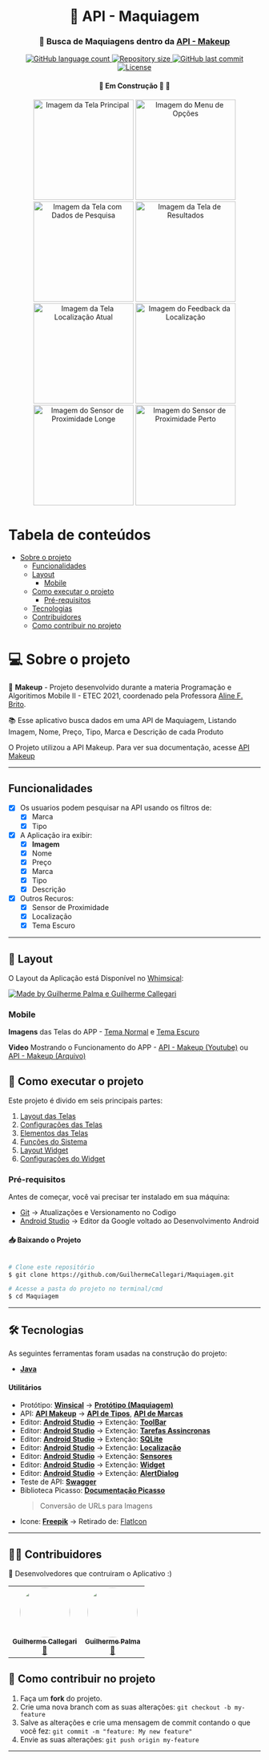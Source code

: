 <h1 align="center" id="title">💄 API - Maquiagem</h1>


<h3 align="center">
    💄 Busca de Maquiagens dentro da <a href="http://makeup-api.herokuapp.com" tagert="_blank">API - Makeup</a>
</h3>

<p align="center" id="icons">
  <a href="#icons">
    <img alt="GitHub language count" src="https://img.shields.io/github/languages/count/GuilhermeCallegari/Maquiagem?color=2304D361">
  </a>
	
  <a href="https://github.com/GuilhermeCallegari/Maquiagem">
    <img alt="Repository size" src="https://img.shields.io/github/repo-size/GuilhermeCallegari/Maquiagem">
  </a>
	
  <a href="https://github.com/GuilhermeCallegari/Maquiagem/commits/main">
    <img alt="GitHub last commit" src="https://img.shields.io/github/last-commit/GuilhermeCallegari/Maquiagem">
  </a>
	
  <a href="LICENSE">
   <img alt="License" src="https://img.shields.io/github/license/GuilhermeCallegari/Maquiagem">
  </a>
</p>

<h4 align="center">
	🚧   Em Construção 🚀 🚧
</h4>

<p align="center">
  <img alt="Imagem da Tela Principal" title="Inicio" src="./printscreen/LightMode/Index.jpeg" width="200px">
	
  <img alt="Imagem do Menu de Opções" title="Menu" src="./printscreen/LightMode/MenuOptions.jpeg" width="200px">
	
  <img alt="Imagem da Tela com Dados de Pesquisa" title="CustomView" src="./printscreen/LightMode/CustomView.jpeg" width="200px">
	
  <img alt="Imagem da Tela de Resultados" title="ResultadosAPI" src="./printscreen/LightMode/ResultApi.jpeg" width="200px">
	
  <img alt="Imagem da Tela Localização Atual" title="Localizacao" src="./printscreen/LightMode/Location.jpeg" width="200px">
	
  <img alt="Imagem do Feedback da Localização" title="FeedbackLocalizacao" src="./printscreen/LightMode/LocationWithFragment.jpeg" width="200px">
	
  <img alt="Imagem do Sensor de Proximidade Longe" title="SensorLonge" src="./printscreen/LightMode/SensorProximity.jpeg" width="200px">
	
  <img alt="Imagem do Sensor de Proximidade Perto" title="SensorPerto" src="./printscreen/LightMode/SensorProximityOff.jpeg" width="200px">
</p>



Tabela de conteúdos
=================
<!--ts-->
 * [Sobre o projeto](#-sobre-o-projeto)
   * [Funcionalidades](#funcionalidades)
   * [Layout](#-layout)
     * [Mobile](#mobile)
   * [Como executar o projeto](#-como-executar-o-projeto)
     * [Pré-requisitos](#pré-requisitos)
   * [Tecnologias](#-tecnologias)
   * [Contribuidores](#-contribuidores)
   * [Como contribuir no projeto](#-como-contribuir-no-projeto)
<!--te-->


# 💻 Sobre o projeto

💄 **Makeup** - Projeto desenvolvido durante a materia Programação e Algoritimos Mobile II - ETEC 2021, coordenado pela Professora [Aline F. Brito](https://github.com/alinefbrito). 

:books: Esse aplicativo busca dados em uma API de Maquiagem, Listando Imagem, Nome, Preço, Tipo, Marca e Descrição de cada Produto

O Projeto utilizou a API Makeup. Para ver sua documentação, acesse [API Makeup](http://makeup-api.herokuapp.com/)

---


## Funcionalidades

- [x] Os usuarios podem pesquisar na API usando os filtros de:
  - [x] Marca
  - [x] Tipo

- [x] A Aplicação ira exibir:
  - [X] **Imagem** 
  - [x] Nome
  - [x] Preço
  - [x] Marca
  - [x] Tipo
  - [x] Descrição
 
- [x] Outros Recuros:
  - [x] Sensor de Proximidade
  - [X] Localização
  - [x] Tema Escuro

---


## 🎨 Layout

O Layout da Aplicação está Disponível no [Whimsical](https://whimsical.com/mobile-UmVv4wcQh1YZLBppfhptCm):

<a href="https://whimsical.com/mobile-UmVv4wcQh1YZLBppfhptCm">
  <img alt="Made by Guilherme Palma e Guilherme Callegari" src="https://img.shields.io/badge/Acessar%20Layout-Whimsical-green">
</a>

### Mobile

**Imagens** das Telas do APP - [Tema Normal](printscreen/LightMode) e [Tema Escuro](printscreen/DarkMode)

**Video** Mostrando o Funcionamento do APP - [API - Makeup (Youtube)](https://youtu.be/WB9kvWjh3_g) ou [API - Makeup (Arquivo)](printscreen/API%20-%202BIM.mp4)
    

## 🚀 Como executar o projeto

Este projeto é divido em seis principais partes:
1. [Layout das Telas](app/src/main/res/layout/)
2. [Configurações das Telas](app/src/main/java/com/example/maquiagem/view/activity)
3. [Elementos das Telas](app/src/main/java/com/example/maquiagem/view)
4. [Funções do Sistema](app/src/main/java/com/example/maquiagem/model)
5. [Layout Widget](app/src/main/res/layout/widget_app.xml)
6. [Configurações do Widget](app/src/main/java/com/example/maquiagem/view/WidgetApp.java)



### Pré-requisitos

Antes de começar, você vai precisar ter instalado em sua máquina:
- [Git](https://git-scm.com) → Atualizações e Versionamento no Codigo 
- [Android Studio](https://developer.android.com/studio/) → Editor da Google voltado ao Desenvolvimento Android


#### 📥 Baixando o Projeto

```bash

# Clone este repositório
$ git clone https://github.com/GuilhermeCallegari/Maquiagem.git

# Acesse a pasta do projeto no terminal/cmd
$ cd Maquiagem

```

---


## 🛠 Tecnologias

As seguintes ferramentas foram usadas na construção do projeto:
-   **[Java](https://developer.android.com/docs)**


#### **Utilitários**

-   Protótipo:  **[Winsical](https://whimsical.com/)**  →  **[Protótipo (Maquiagem)](https://whimsical.com/mobile-UmVv4wcQh1YZLBppfhptCm)**
-   API:  **[API Makeup](http://makeup-api.herokuapp.com/)**  →  **[API de Tipos](makeup-api.herokuapp.com/api/v1/products.json?product_type=)**,  **[API de Marcas](http://makeup-api.herokuapp.com/api/v1/products.json?brand=)**
-   Editor:  **[Android Studio](https://developer.android.com/studio/)**  → Extenção:  **[ToolBar](https://developer.android.com/reference/android/widget/Toolbar)**
-   Editor:  **[Android Studio](https://developer.android.com/studio/)**  → Extenção:  **[Tarefas Assincronas](https://developer.android.com/reference/android/os/AsyncTask)**
-   Editor:  **[Android Studio](https://developer.android.com/studio/)**  → Extenção:  **[SQLite](https://developer.android.com/training/data-storage/sqlite?hl=pt-br)**
-   Editor:  **[Android Studio](https://developer.android.com/studio/)**  → Extenção:  **[Localização](https://developer.android.com/training/location/retrieve-current?hl=pt-br)**
-   Editor:  **[Android Studio](https://developer.android.com/studio/)**  → Extenção:  **[Sensores](https://developer.android.com/guide/topics/sensors/sensors_overview?hl=pt-br)**
-   Editor:  **[Android Studio](https://developer.android.com/studio/)**  → Extenção:  **[Widget](https://developer.android.com/guide/topics/appwidgets/overview)**
-   Editor:  **[Android Studio](https://developer.android.com/studio/)**  → Extenção:  **[AlertDialog](https://developer.android.com/guide/topics/ui/dialogs?hl=pt-br)**
-   Teste de API:  **[Swagger](https://editor.swagger.io/)**
-   Biblioteca Picasso:  **[Documentação Picasso](https://square.github.io/picasso/)** 
	> Conversão de URLs para Imagens
-   Icone: **[Freepik](https://www.freepik.com)**  → Retirado de: [FlatIcon](href="https://www.flaticon.com/br/)
---


## 👨‍💻 Contribuidores

💜 Desenvolvedores que contruiram o Aplicativo :)

<table>
  <tr>
    <td align="center"><a href="https://github.com/GuilhermeCallegari"><img style="border-radius: 50%;" src="https://avatars.githubusercontent.com/u/66626306?s=400&v=4" width="100px;" alt=""/><br /><sub><b>Guilherme Callegari</b></sub></a><br /><a href="https://github.com/GuilhermeCallegari" title="GitHub">🚀</a></td>
    <td align="center"><a href="https://github.com/guilhermepalma"><img style="border-radius: 50%;" src="https://avatars.githubusercontent.com/u/54846154?s=60&v=4" width="100px;" alt=""/><br /><sub><b>Guilherme Palma</b></sub></a><br /><a href="https://github.com/guilhermepalma" title="Github">🚀</a></td>
  </tr>
</table>


## 💪 Como contribuir no projeto

1. Faça um **fork** do projeto.
2. Crie uma nova branch com as suas alterações: `git checkout -b my-feature`
3. Salve as alterações e crie uma mensagem de commit contando o que você fez: `git commit -m "feature: My new feature"`
4. Envie as suas alterações: `git push origin my-feature`


---
